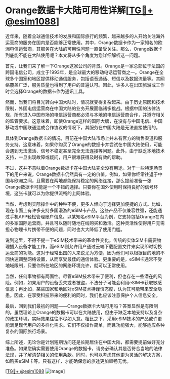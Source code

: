 # Orange数据卡大陆可用性详解[[TG💪+ @esim1088](https://t.me/s/esim1088)]

近年来，随着全球通信技术的发展和国际旅行的频繁，越来越多的人开始关注海外运营商的服务在国内是否能够正常使用。其中，Orange数据卡作为一家知名的欧洲电信运营商，其服务在大陆的可用性问题一直备受关注。那么，Orange数据卡到底能不能在大陆使用呢？本文将从多个角度为您详细解析这一问题。

首先，让我们来了解一下Orange这家公司的背景。Orange是一家总部位于法国的跨国电信公司，成立于1993年，是全球最大的移动电话运营商之一。Orange在全球多个国家和地区提供移动通信服务，包括语音通话、短信以及数据流量等。其网络覆盖广泛，服务质量也得到了用户的普遍认可。因此，许多人在出国旅游或工作时会选择Orange的数据卡作为通讯工具。

然而，当我们将目光转向中国大陆时，情况就变得复杂起来。由于历史原因和技术限制，外国电信运营商在中国大陆的业务开展面临诸多挑战。根据中国的法律法规，所有进入中国市场的电信运营商都必须与本地的电信运营商合作，并遵守相关的监管要求。这意味着，即使Orange这样的国际大牌，在没有与中国电信、中国移动或中国联通达成合作协议的情况下，其服务在中国大陆是无法直接使用的。

具体到Orange数据卡的情况，目前在中国大陆市场上并未有官方的销售渠道和服务支持。这意味着，如果你购买了Orange的数据卡并尝试在中国大陆使用，可能会遇到无法激活、信号不稳定甚至完全无法连接等问题。此外，由于缺乏本地技术支持，一旦出现故障或疑问，用户很难获得及时有效的帮助。

不过，这并不意味着Orange数据卡在中国大陆完全没有用途。对于一些特定场景下的用户来说，Orange数据卡仍然具有一定的价值。例如，如果你经常往返于中国与欧洲之间，且需要在两地都能保持稳定的网络连接，那么提前准备一张Orange数据卡可能是一个不错的选择。只要你在国外使用时保持良好的信号环境，这张卡就可以为你提供流畅的上网体验。

当然，考虑到实际操作中的种种不便，更多人倾向于选择更加便捷的方式。比如，现在市面上有许多支持多国漫游的eSIM卡产品，这些产品不仅兼容性强，还能通过手机APP轻松管理账户信息。以某知名eSIM平台为例，它支持包括Orange在内的多家国际运营商，并且可以随时随地在线购买和激活。这种灵活性使得用户无需担心物理卡片携带不便的问题，同时也大大降低了使用门槛。

说到这里，不得不提一下eSIM技术带来的革命性变化。传统的实体SIM卡需要物理插入设备才能工作，而eSIM则允许用户通过云端下载配置文件来实现即时切换运营商的功能。这对于经常出国的人来说尤为方便，因为他们可以根据目的地的不同快速调整网络设置，从而享受最佳的通信体验。更重要的是，eSIM卡通常不受地域限制，只要你所在地区的网络环境允许，就可以正常使用。

当然，任何事物都有两面性。尽管eSIM技术带来了便利，但也存在一些潜在的风险。例如，如果用户的设备丢失或者被盗，不法分子可能会利用eSIM卡获取敏感信息；再比如，某些国家和地区对eSIM技术持谨慎态度，认为其可能带来安全隐患。因此，在享受科技带来的便利的同时，我们也应该注意保护个人信息安全。

最后，回到我们最初的问题——Orange数据卡大陆可用吗？答案显然是有限制的。虽然理论上Orange的数据卡可以在大陆使用，但由于缺乏本地支持以及复杂的政策环境，实际效果往往不尽如人意。相比之下，采用eSIM技术的产品或许更能满足现代用户的多样化需求。它们不仅操作简单，而且功能强大，能够适应各种复杂的国际旅行场景。

综上所述，无论你是计划短期访问还是长期居住在中国大陆，都需要提前做好充分准备。如果您确实需要使用Orange的数据卡，请务必确认其是否符合当地的法律法规，并了解清楚相关的使用条款。同时，也可以考虑其他更为灵活的解决方案，如购买eSIM卡等。只有这样，才能确保您的旅途更加顺畅无忧。

[[TG💪+ @esim1088](https://t.me/s/esim1088) ![Image](https://i.postimg.cc/4NQfJmqS/Snipaste-2025-05-13-00-14-12.png)]